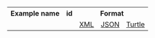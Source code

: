 <table class="list" width="100%">            
   <tr>
     <th>Example name</th>
     <th>id</th>
     <th colspan="3">Format</th>
   </tr>
   <tr>
      <td><a href=".html"></a></td>
      <td></td>
      <td><a href=".xml.html">XML</a></td>
      <td><a href=".json.html">JSON</a></td>
      <td><a href=".ttl.html">Turtle</a></td>
   </tr>  
</table>